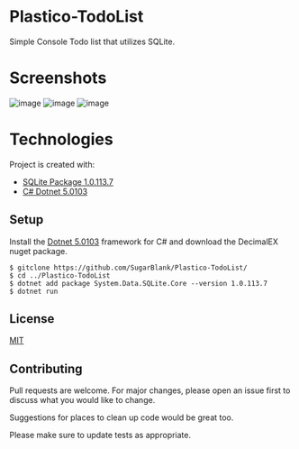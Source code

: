 # Plastico-TodoList
Simple Console Todo list that utilizes SQLite.

# Screenshots
![image](https://user-images.githubusercontent.com/64178604/112048481-d72bfd80-8b24-11eb-8b79-c39b34e4a328.png)
![image](https://user-images.githubusercontent.com/64178604/112049182-aa2c1a80-8b25-11eb-9e2f-b47241265cde.png)
![image](https://user-images.githubusercontent.com/64178604/112049249-bf08ae00-8b25-11eb-89d3-02de41ae54f3.png)

# Technologies
Project is created with:
* [SQLite Package 1.0.113.7](https://www.nuget.org/packages/DecimalMath.DecimalEx/)
* [C# Dotnet 5.0103](https://dotnet.microsoft.com/)

## Setup
Install the [Dotnet 5.0103](https://dotnet.microsoft.com/) framework for C# and download the DecimalEX nuget package.
```
$ gitclone https://github.com/SugarBlank/Plastico-TodoList/
$ cd ../Plastico-TodoList
$ dotnet add package System.Data.SQLite.Core --version 1.0.113.7
$ dotnet run
```

## License
[MIT](https://choosealicense.com/licenses/mit/)

## Contributing
Pull requests are welcome. For major changes, please open an issue first to discuss what you would like to change.

Suggestions for places to clean up code would be great too.

Please make sure to update tests as appropriate.
